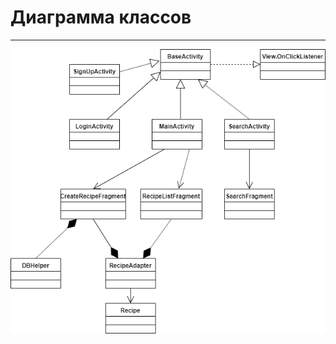 # Диаграмма классов
---

![Диаграмма классов](https://raw.githubusercontent.com/anyatsal/ChefsBoutique/master/Documents/Diagrams/ClassDiagram/Images/ClassDiagram.png)

